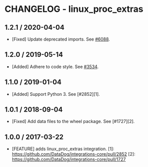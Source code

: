 # CHANGELOG - linux_proc_extras

## 1.2.1 / 2020-04-04

* [Fixed] Update deprecated imports. See [#6088](https://github.com/DataDog/integrations-core/pull/6088).

## 1.2.0 / 2019-05-14

* [Added] Adhere to code style. See [#3534](https://github.com/DataDog/integrations-core/pull/3534).

## 1.1.0 / 2019-01-04

* [Added] Support Python 3. See [#2852][1].

## 1.0.1 / 2018-09-04

* [Fixed] Add data files to the wheel package. See [#1727][2].

## 1.0.0 / 2017-03-22

* [FEATURE] adds linux_proc_extras integration.
[1]: https://github.com/DataDog/integrations-core/pull/2852
[2]: https://github.com/DataDog/integrations-core/pull/1727
